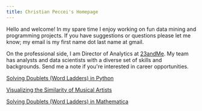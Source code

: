 ```yaml
---
title: Christian Peccei's Homepage
---
```


Hello and welcome! In my spare time I enjoy working on fun data mining and
programming projects. If you have suggestions or questions please let me know;
my email is my first name dot last name at gmail.

On the professional side, I am Director of Analytics at
[23andMe](https://www.23andme.com). My team has analysts and data scientists
with a diverse set of skills and backgrounds. Send me a note if you're
interested in career opportunities.

[Solving Doublets (Word Ladders) in Python](/doublets-in-python/)

[Visualizing the Similarity of Musical Artists](/musicmap/)

[Solving Doublets (Word Ladders) in Mathematica](/doublets/)
